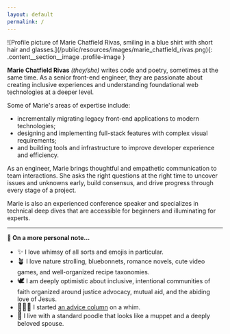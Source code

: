 ```yaml
---
layout: default
permalink: /
---
```


<div class="content__section">
  <div class="content__section__media align-center" markdown="block">
![Profile picture of Marie Chatfield Rivas, smiling in a blue shirt with short hair and glasses.](/public/resources/images/marie_chatfield_rivas.png){: .content__section__image .profile-image }
  </div>
  <div class="content__section__text content__section__text--align-title" markdown="block">

__Marie Chatfield Rivas__ *(they/she)* writes code and poetry, sometimes at the same time. As a senior front-end engineer, they are passionate about creating inclusive experiences and understanding foundational web technologies at a deeper level.

Some of Marie's areas of expertise include:

- incrementally migrating legacy front-end applications to modern technologies;
- designing and implementing full-stack features with complex visual requirements;
- and building tools and infrastructure to improve developer experience and efficiency.

As an engineer, Marie brings thoughtful and empathetic communication to team interactions. She asks the right questions at the right time to uncover issues and unknowns early, build consensus, and drive progress through every stage of a project.

Marie is also an experienced conference speaker and specializes in technical deep dives that are accessible for beginners and illuminating for experts.
</div>
</div>

<div class="content__section">
<div class="align-center readable" markdown="block">
<hr class="spacer--lg" />

__👋 On a more personal note...__

<ul class="subtle-list">
  <li><big>✨</big> I love whimsy of all sorts and emojis in particular.</li>
  <li><big>🪴</big> I love nature strolling, bluebonnets, romance novels, cute video games, and well-organized recipe taxonomies.</li>
  <li><big>🕊</big> I am deeply optimistic about inclusive, intentional communities of faith organized around justice advocacy, mutual aid, and the abiding love of Jesus.</li>
  <li><big>💁🏻‍♀️</big> I started <a href="https://dear.mariechatfield.com">an advice column</a> on a whim.</li>
  <li><big>🐻</big> I live with a standard poodle that looks like a muppet and a deeply beloved spouse.</li>
</ul>
</div>
</div>